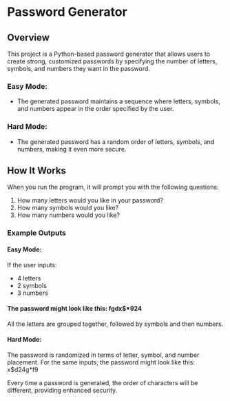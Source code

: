 # Password Generator
## Overview
This project is a Python-based password generator that allows users to create strong, customized passwords by specifying the number of letters, symbols, and numbers they want in the password.

### Easy Mode: 
- The generated password maintains a sequence where letters, symbols, and numbers appear in the order specified by the user.
### Hard Mode:
- The generated password has a random order of letters, symbols, and numbers, making it even more secure.

## How It Works
When you run the program, it will prompt you with the following questions:

1. How many letters would you like in your password?
2. How many symbols would you like?
3. How many numbers would you like?
### Example Outputs
#### Easy Mode:
If the user inputs:

- 4 letters
- 2 symbols
- 3 numbers
#### The password might look like this: fgdx$*924

All the letters are grouped together, followed by symbols and then numbers.

#### Hard Mode:
The password is randomized in terms of letter, symbol, and number placement. For the same inputs, the password might look like this: x$d24g*f9

Every time a password is generated, the order of characters will be different, providing enhanced security.
